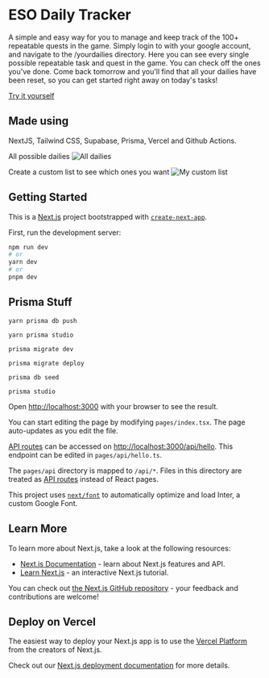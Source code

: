 # ESO Daily Tracker

A simple and easy way for you to manage and keep track of the 100+ repeatable quests in the game. Simply login to with your google account, and navigate to the /yourdailies directory. Here you can see every single possible repeatable task and quest in the game. You can check off the ones you've done. Come back tomorrow and you'll find that all your dailies have been reset, so you can get started right away on today's tasks!

[Try it yourself](https://www.ehansonn.com/)

## Made using

NextJS, Tailwind CSS, Supabase, Prisma, Vercel and Github Actions.

All possible dailies
![All dailies](https://cdn.discordapp.com/attachments/1054239396024549486/1083239740536524900/image.png)

Create a custom list to see which ones you want
![My custom list](https://cdn.discordapp.com/attachments/1054239396024549486/1083239911827718194/image.png)

## Getting Started

This is a [Next.js](https://nextjs.org/) project bootstrapped with [`create-next-app`](https://github.com/vercel/next.js/tree/canary/packages/create-next-app).

First, run the development server:

```bash
npm run dev
# or
yarn dev
# or
pnpm dev
```

## Prisma Stuff

```
yarn prisma db push

yarn prisma studio

prisma migrate dev

prisma migrate deploy

prisma db seed

prisma studio
```

Open [http://localhost:3000](http://localhost:3000) with your browser to see the result.

You can start editing the page by modifying `pages/index.tsx`. The page auto-updates as you edit the file.

[API routes](https://nextjs.org/docs/api-routes/introduction) can be accessed on [http://localhost:3000/api/hello](http://localhost:3000/api/hello). This endpoint can be edited in `pages/api/hello.ts`.

The `pages/api` directory is mapped to `/api/*`. Files in this directory are treated as [API routes](https://nextjs.org/docs/api-routes/introduction) instead of React pages.

This project uses [`next/font`](https://nextjs.org/docs/basic-features/font-optimization) to automatically optimize and load Inter, a custom Google Font.

## Learn More

To learn more about Next.js, take a look at the following resources:

- [Next.js Documentation](https://nextjs.org/docs) - learn about Next.js features and API.
- [Learn Next.js](https://nextjs.org/learn) - an interactive Next.js tutorial.

You can check out [the Next.js GitHub repository](https://github.com/vercel/next.js/) - your feedback and contributions are welcome!

## Deploy on Vercel

The easiest way to deploy your Next.js app is to use the [Vercel Platform](https://vercel.com/new?utm_medium=default-template&filter=next.js&utm_source=create-next-app&utm_campaign=create-next-app-readme) from the creators of Next.js.

Check out our [Next.js deployment documentation](https://nextjs.org/docs/deployment) for more details.
